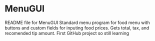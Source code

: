 # MenuGUI

README file for MenuGUI
Standard menu program for food menu with buttons and custom fields for inputing food prices. Gets total, tax, and recomended tip amount. First GitHub project so still learning
